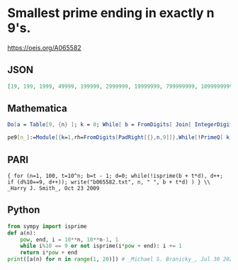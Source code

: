 # Smallest prime ending in exactly n 9's\.
https://oeis.org/A065582
## JSON
```JSON
[19, 199, 1999, 49999, 199999, 2999999, 19999999, 799999999, 10999999999, 59999999999, 1099999999999, 34999999999999, 59999999999999, 499999999999999, 14999999999999999, 139999999999999999]
```
## Mathematica
```Mathematica
Do[a = Table[9, {n} ]; k = 0; While[ b = FromDigits[ Join[ IntegerDigits[k], a]]; Mod[k, 10] == 9 || !PrimeQ[b], k++ ]; Print[b], {n, 1, 17} ]
```
```Mathematica
pe9[n_]:=Module[{k=1,rh=FromDigits[PadRight[{},n,9]]},While[!PrimeQ[ k 10^n+rh], k++];k 10^n+rh]; Array[pe9,20] (* _Harvey P. Dale_, Mar 26 2012 *)
```
## PARI
```PARI
{ for (n=1, 100, t=10^n; b=t - 1; d=0; while(!isprime(b + t*d), d++; if (d%10==9, d++)); write("b065582.txt", n, " ", b + t*d) ) } \\ _Harry J. Smith_, Oct 23 2009
```
## Python
```Python
from sympy import isprime
def a(n):
    pow, end, i = 10**n, 10**n-1, 1
    while i%10 == 9 or not isprime(i*pow + end): i += 1
    return i*pow + end
print([a(n) for n in range(1, 20)]) # _Michael S. Branicky_, Jul 30 2022
```
